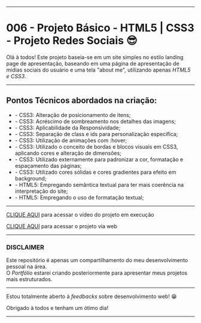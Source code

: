 <hr>
<h1>006 - Projeto Básico - HTML5 | CSS3 -  Projeto Redes Sociais &#x1F60E;</h1>
<p>Olá à todos! Este projeto baseia-se em um site simples no estilo landing page de apresentação, baseando em uma página de apresentação de mídias sociais do usuário e uma tela "about me", utilizando apenas <em>HTML5 e CSS3</em>.</p>
<hr>
<h2>Pontos Técnicos abordados na criação:</h2>
<ul>
  <li>- CSS3: Alteração de posicionamento de itens;</li>
  <li>- CSS3: Acréscimo de sombreamento nos detalhes das imagens;</li>
  <li>- CSS3: Aplicabilidade da Responsividade;</li>
  <li>- CSS3: Separação de class e ids para personalização específica;</li>
  <li>- CSS3: Utilização de animações com :hover;</li>
  <li>- CSS3: Utilizado o conceito de bordas e blocos visuais em CSS3, aplicando cores e alteração de dimensões;</li>
  <li>- CSS3: Utilizado externamente para padronizar a cor, formatação e espaçamento das páginas;</li>
  <li>- CSS3: Utilizado cores sólidas e cores gradientes para efeito em background;</li>
  <li>- HTML5: Empregando semântica textual para ter mais coerência na interpretação do site;</li>
  <li>- HTML5: Empregando o uso de formatação textual;</li>
</ul>
<hr>
<p><a href="https://youtu.be/WSEkNJfKkn4">CLIQUE AQUI</a> para acessar o vídeo do projeto em execução</p>
<p><a href="https://diegomendonc.github.io/projetos-HTML-CSS/006%20-%20Projeto%20B%C3%A1sico%20-%20HTML5%20CSS3%20-%20Projeto%20Redes%20Sociais/index.html">CLIQUE AQUI</a> para acessar o projeto via web</p>
<hr>
<h3><strong>DISCLAIMER</strong></h3>
<p>Este repositório é apenas um compartilhamento do meu desenvolvimento pessoal na área.<br>O <em>Portfólio</em> estarei criando posteriormente para apresentar meus projetos mais estruturados.</p>
<hr>
<p>Estou totalmente aberto à <em>feedbacks</em> sobre desenvolvimento web! &#x1F601;</p>
<p>Obrigado à todos e tenham um ótimo dia!</p>
<hr>
